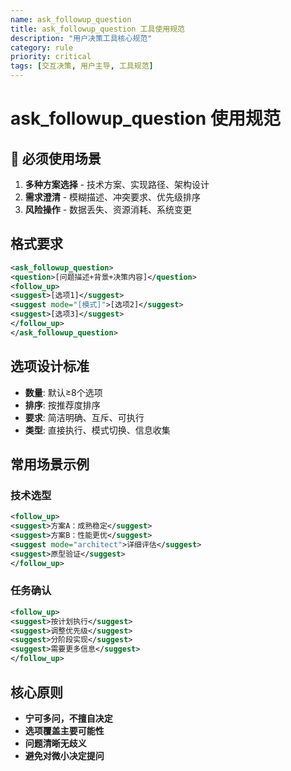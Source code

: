 ```yaml
---
name: ask_followup_question
title: ask_followup_question 工具使用规范
description: "用户决策工具核心规范"
category: rule
priority: critical
tags: [交互决策, 用户主导, 工具规范]
---
```


# ask_followup_question 使用规范

## 🚨 必须使用场景

1. **多种方案选择** - 技术方案、实现路径、架构设计
2. **需求澄清** - 模糊描述、冲突要求、优先级排序
3. **风险操作** - 数据丢失、资源消耗、系统变更

## 格式要求

```xml
<ask_followup_question>
<question>[问题描述+背景+决策内容]</question>
<follow_up>
<suggest>[选项1]</suggest>
<suggest mode="[模式]">[选项2]</suggest>
<suggest>[选项3]</suggest>
</follow_up>
</ask_followup_question>
```

## 选项设计标准

- **数量**: 默认≥8个选项
- **排序**: 按推荐度排序
- **要求**: 简洁明确、互斥、可执行
- **类型**: 直接执行、模式切换、信息收集

## 常用场景示例

### 技术选型
```xml
<follow_up>
<suggest>方案A：成熟稳定</suggest>
<suggest>方案B：性能更优</suggest>
<suggest mode="architect">详细评估</suggest>
<suggest>原型验证</suggest>
</follow_up>
```

### 任务确认
```xml
<follow_up>
<suggest>按计划执行</suggest>
<suggest>调整优先级</suggest>
<suggest>分阶段实现</suggest>
<suggest>需要更多信息</suggest>
</follow_up>
```

## 核心原则

- **宁可多问，不擅自决定**
- **选项覆盖主要可能性**
- **问题清晰无歧义**
- **避免对微小决定提问**